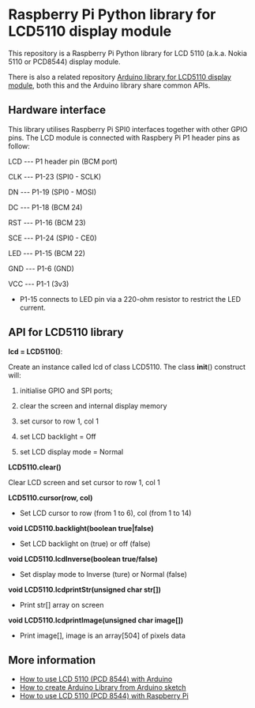 # Raspberry Pi Python library for LCD5110 display module
This repository is a Raspberry Pi Python library for LCD 5110 (a.k.a. Nokia 5110 or PCD8544) display module.

There is also a related repository [Arduino library for LCD5110 display module](), both this and the Arduino library share common APIs.

## Hardware interface

This library utilises Raspberry Pi SPI0 interfaces together with other GPIO pins. The LCD module is connected with Raspbery Pi P1 header pins as follow:

LCD --- P1 header pin (BCM port)

CLK --- P1-23 (SPI0 - SCLK)

DN --- P1-19 (SPI0 - MOSI)

DC --- P1-18 (BCM 24)

RST --- P1-16 (BCM 23)

SCE --- P1-24 (SPI0 - CE0)

LED --- P1-15 (BCM 22)

GND --- P1-6 (GND)

VCC --- P1-1 (3v3)

* P1-15 connects to LED pin via a 220-ohm resistor to restrict the LED current.

## API for LCD5110 library


**lcd = LCD5110()**:

Create an instance called lcd of class LCD5110\. The class __init__() construct will:

  1. initialise GPIO and SPI ports;

  2. clear the screen and internal display memory

  3. set cursor to row 1, col 1

  4. set LCD backlight = Off

  5. set LCD display mode = Normal


**LCD5110.clear()**

Clear LCD screen and set cursor to row 1, col 1


**LCD5110.cursor(row, col)**

- Set LCD cursor to row (from 1 to 6), col (from 1 to 14)


**void LCD5110.backlight(boolean true|false)**

- Set LCD backlight on (true) or off (false)


**void LCD5110.lcdInverse(boolean true/false)**

- Set display mode to Inverse (ture) or Normal (false)


**void LCD5110.lcdprintStr(unsigned char str[])**

- Print str[] array on screen


**void LCD5110.lcdprintImage(unsigned char image[])**

- Print image[], image is an array[504] of pixels data

## More information

- [How to use LCD 5110 (PCD 8544) with Arduino](https://www.e-tinkers.com/2017/11/how-to-use-lcd-5110-pcd-8544-with-arduino/)
- [How to create Arduino Library from Arduino sketch](https://www.e-tinkers.com/2017/12/how-to-create-arduino-library-from-arduino-sketch/)
- [How to use LCD 5110 (PCD 8544) with Raspberry Pi](https://www.e-tinkers.com/2017/11/how-to-use-lcd-5110-pcd-8544-with-raspberry-pi/)
